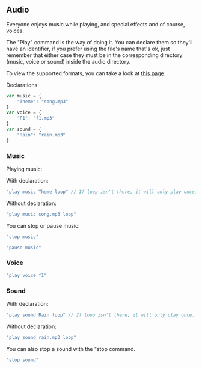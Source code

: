 ## Audio

Everyone enjoys music while playing, and special effects and of course, voices.

The "Play" command is the way of doing it. You can declare them so they'll have an identifier, if you prefer using the file's name that's ok, just remember that either case they must be in the corresponding directory (music, voice or sound) inside the audio directory.

To view the supported formats, you can take a look at [this page](http://www.w3schools.com/html/html5_audio.asp).

Declarations:

```javascript
var music = {
    "Theme": "song.mp3"
}
var voice = {
    "F1": "f1.mp3"
}
var sound = {
    "Rain": "rain.mp3"
}
```

### Music

Playing music:

With declaration:

```javascript
"play music Theme loop" // If loop isn't there, it will only play once.
```

Without declaration:

```javascript
"play music song.mp3 loop"
```

You can stop or pause music:

```javascript
"stop music"
```

```javascript
"pause music"
```

### Voice

```javascript
"play voice f1"
```

### Sound

With declaration:

```javascript
"play sound Rain loop" // If loop isn't there, it will only play once.
```

Without declaration:

```javascript
"play sound rain.mp3 loop"
```

You can also stop a sound with the "stop command.

```javascript
"stop sound"
```
